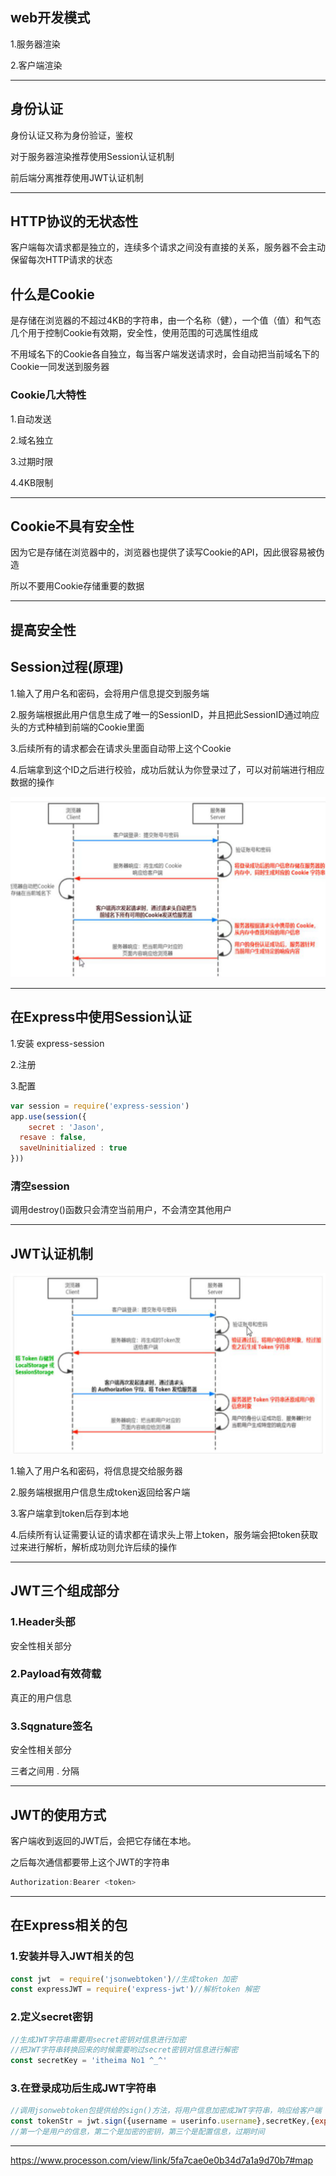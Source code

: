 ## web开发模式

1.服务器渲染

2.客户端渲染

---

## 身份认证

身份认证又称为身份验证，鉴权

对于服务器渲染推荐使用Session认证机制

前后端分离推荐使用JWT认证机制

---

## HTTP协议的无状态性

客户端每次请求都是独立的，连续多个请求之间没有直接的关系，服务器不会主动保留每次HTTP请求的状态

## 什么是Cookie

是存储在浏览器的不超过4KB的字符串，由一个名称（健），一个值（值）和气态几个用于控制Cookie有效期，安全性，使用范围的可选属性组成

不用域名下的Cookie各自独立，每当客户端发送请求时，会自动把当前域名下的Cookie一同发送到服务器

### Cookie几大特性

1.自动发送

2.域名独立

3.过期时限

4.4KB限制

---

## Cookie不具有安全性

因为它是存储在浏览器中的，浏览器也提供了读写Cookie的API，因此很容易被伪造

所以不要用Cookie存储重要的数据

---

## 提高安全性

## Session过程(原理)

1.输入了用户名和密码，会将用户信息提交到服务端

2.服务端根据此用户信息生成了唯一的SessionID，并且把此SessionID通过响应头的方式种植到前端的Cookie里面

3.后续所有的请求都会在请求头里面自动带上这个Cookie

4.后端拿到这个ID之后进行校验，成功后就认为你登录过了，可以对前端进行相应数据的操作

![提高安全性](笔记截图/提高安全性.png)

---

## 在Express中使用Session认证

1.安装 express-session

2.注册 

3.配置

```js
var session = require('express-session')
app.use(session({
	secret : 'Jason',
  resave : false,
  saveUninitialized : true
}))
```

### 清空session

调用destroy()函数只会清空当前用户，不会清空其他用户

---

## JWT认证机制

![JWT认证](笔记截图/JWT认证.png)

1.输入了用户名和密码，将信息提交给服务器

2.服务端根据用户信息生成token返回给客户端

3.客户端拿到token后存到本地

4.后续所有认证需要认证的请求都在请求头上带上token，服务端会把token获取过来进行解析，解析成功则允许后续的操作

---

## JWT三个组成部分

### 1.Header头部

安全性相关部分

### 2.Payload有效荷载

真正的用户信息

### 3.Sqgnature签名

安全性相关部分

三者之间用 . 分隔

---

## JWT的使用方式

客户端收到返回的JWT后，会把它存储在本地。

之后每次通信都要带上这个JWT的字符串

```js
Authorization:Bearer <token>
```

---

## 在Express相关的包

### 1.安装并导入JWT相关的包

```js
const jwt  = require('jsonwebtoken')//生成token 加密
const expressJWT = require('express-jwt')//解析token 解密
```

### 2.定义secret密钥

```js
//生成JWT字符串需要用secret密钥对信息进行加密
//把JWT字符串转换回来的时候需要哟过secret密钥对信息进行解密
const secretKey = 'itheima No1 ^_^'
```

### 3.在登录成功后生成JWT字符串

```js
//调用jsonwebtoken包提供给的sign()方法，将用户信息加密成JWT字符串，响应给客户端
const tokenStr = jwt.sign({username = userinfo.username},secretKey,{expiresIn : '60s'})
//第一个是用户的信息，第二个是加密的密钥，第三个是配置信息，过期时间
```

---

https://www.processon.com/view/link/5fa7cae0e0b34d7a1a9d70b7#map